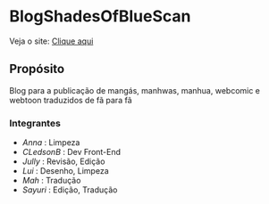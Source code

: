 # BlogShadesOfBlueScan

Veja o site: [Clique aqui](https://cledsonb.github.io/BlogShadesOfBlueScan)

## Propósito

Blog para a publicação de mangás, manhwas, manhua, webcomic e webtoon traduzidos de fã para fã

### Integrantes
- *Anna* : Limpeza
- *CLedsonB* : Dev Front-End
- *Jully* : Revisão, Edição
- *Lui* : Desenho, Limpeza
- *Mah* : Tradução
- *Sayuri* : Edição, Tradução 

